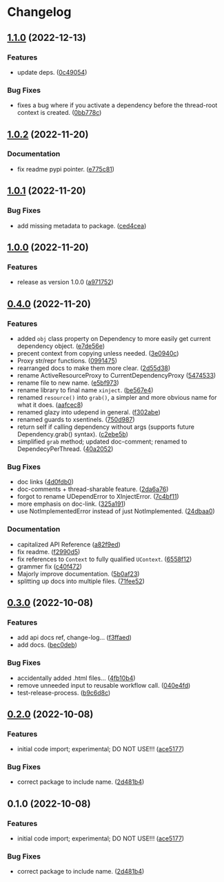 # Changelog

## [1.1.0](https://github.com/xyngular/py-xinject/compare/v1.0.2...v1.1.0) (2022-12-13)


### Features

* update deps. ([0c49054](https://github.com/xyngular/py-xinject/commit/0c49054de4f00e825234531c0b14ea9587d209da))


### Bug Fixes

* fixes a bug where if you activate a dependency before the thread-root context is created. ([0bb778c](https://github.com/xyngular/py-xinject/commit/0bb778c79a2a39b81041b7e848fb1a7a35f3fd08))

## [1.0.2](https://github.com/xyngular/py-xinject/compare/v1.0.1...v1.0.2) (2022-11-20)


### Documentation

* fix readme pypi pointer. ([e775c81](https://github.com/xyngular/py-xinject/commit/e775c8126e5f7419796102271797ea3479b1c1f3))

## [1.0.1](https://github.com/xyngular/py-xinject/compare/v1.0.0...v1.0.1) (2022-11-20)


### Bug Fixes

* add missing metadata to package. ([ced4cea](https://github.com/xyngular/py-xinject/commit/ced4cea1a53287d4d2e7206d0e2b7a4ea71b2e3c))

## [1.0.0](https://github.com/xyngular/py-xinject/compare/v0.4.0...v1.0.0) (2022-11-20)


### Features

* release as version 1.0.0 ([a971752](https://github.com/xyngular/py-xinject/commit/a971752c0a4c6d189d048969ec79a7ff06a537bb))

## [0.4.0](https://github.com/xyngular/py-xinject/compare/v0.3.0...v0.4.0) (2022-11-20)


### Features

* added `obj` class property on Dependency to more easily get current dependency object. ([e7de56e](https://github.com/xyngular/py-xinject/commit/e7de56e84c657a98ea47fedf3d3021b51f218eec))
* precent context from copying unless needed. ([3e0940c](https://github.com/xyngular/py-xinject/commit/3e0940c0ce215397127078b68e2d3acf2cf2d4c3))
* Proxy str/repr functions. ([0991475](https://github.com/xyngular/py-xinject/commit/0991475a25f71fd8c4891baa9d5fe6cbb5a794a0))
* rearranged docs to make them more clear. ([2d55d38](https://github.com/xyngular/py-xinject/commit/2d55d388b1bcd61675befc9f55c2976d87961eaf))
* rename ActiveResourceProxy to CurrentDependencyProxy ([5474533](https://github.com/xyngular/py-xinject/commit/5474533fc34fe11c55146ffd228254879a1e0edb))
* rename file to new name. ([e5bf973](https://github.com/xyngular/py-xinject/commit/e5bf97399975dbd312aa828a196d63e8cb7bcfb4))
* rename library to final name `xinject`. ([be567e4](https://github.com/xyngular/py-xinject/commit/be567e4b84a6d7c47eef7df2685abf6187cc6ffb))
* renamed `resource()` into `grab()`, a simpler and more obvious name for what it does. ([aafcec8](https://github.com/xyngular/py-xinject/commit/aafcec82d53d19c94e18523755de8e8ed269a9c6))
* renamed glazy into udepend in general. ([f302abe](https://github.com/xyngular/py-xinject/commit/f302abefba6b87fa109068a50d2fd49c6c7866f9))
* renamed guards to xsentinels. ([750d987](https://github.com/xyngular/py-xinject/commit/750d98771ea41a35c52d258d4ba7c6433e15d544))
* return self if calling dependency without args (supports future Dependency.grab() syntax). ([c2ebe5b](https://github.com/xyngular/py-xinject/commit/c2ebe5b2f801c59592afd15c229eac5f85c1b70d))
* simplified `grab` method; updated doc-comment; renamed to DependecyPerThread. ([40a2052](https://github.com/xyngular/py-xinject/commit/40a2052f07e14258bcacb2fce52dba0895f50814))


### Bug Fixes

* doc links ([4d0fdb0](https://github.com/xyngular/py-xinject/commit/4d0fdb03a525de5d892d8b560075b774de33aa84))
* doc-comments + thread-sharable feature. ([2da6a76](https://github.com/xyngular/py-xinject/commit/2da6a764d57077ba5a1315a54b1ec099b84f50cf))
* forgot to rename UDependError to XInjectError. ([7c4bf11](https://github.com/xyngular/py-xinject/commit/7c4bf1184b3d3864fe2d27bf73a8253d5df8e0dd))
* more emphasis on doc-link. ([325a191](https://github.com/xyngular/py-xinject/commit/325a191dd92a4c2b21cb7b0eec80f9c77e183b4c))
* use NotImplementedError instead of just NotImplemented. ([24dbaa0](https://github.com/xyngular/py-xinject/commit/24dbaa0a4fd32c52b65c60271771e64fafc2d4ee))


### Documentation

* capitalized API Reference ([a82f9ed](https://github.com/xyngular/py-xinject/commit/a82f9edf89ef3594620ecfbbc616829db56e902c))
* fix readme. ([f2990d5](https://github.com/xyngular/py-xinject/commit/f2990d554552a0eaa8b5e58c2bc2b98269a1d638))
* fix references to `Context` to fully qualified `UContext`. ([6558f12](https://github.com/xyngular/py-xinject/commit/6558f124b96a0957c1fa46bd5bfe4bee0748aac8))
* grammer fix ([c40f472](https://github.com/xyngular/py-xinject/commit/c40f472eaddeeaa4e2360d999b76f91a1260a858))
* Majorly improve documentation. ([5b0af23](https://github.com/xyngular/py-xinject/commit/5b0af2332d10c5b2fd041d81da437d4875f935ab))
* splitting up docs into multiple files. ([71fee52](https://github.com/xyngular/py-xinject/commit/71fee52dcea1e50b154d1f6b3e2b27ae5335bd8b))

## [0.3.0](https://github.com/xyngular/py-xinject/compare/v0.2.0...v0.3.0) (2022-10-08)


### Features

* add api docs ref, change-log... ([f3ffaed](https://github.com/xyngular/py-xinject/commit/f3ffaede7cdb3cae04c8144aa163c357a97cb864))
* add docs. ([bec0deb](https://github.com/xyngular/py-xinject/commit/bec0deb753f12a990f8fa79f75d44e529ad398d4))


### Bug Fixes

* accidentally added .html files... ([4fb10b4](https://github.com/xyngular/py-xinject/commit/4fb10b4a7358cd12b9bbb6c5c18cf30c55dabb0b))
* remove unneeded input to reusable workflow call. ([040e4fd](https://github.com/xyngular/py-xinject/commit/040e4fda9b4a5c69108d7bc9ec492621a7e10e64))
* test-release-process. ([b9c6d8c](https://github.com/xyngular/py-xinject/commit/b9c6d8cd7d4e0febef70296cf49728def5a6e19f))

## [0.2.0](https://github.com/xyngular/py-xinject/compare/v0.1.0...v0.2.0) (2022-10-08)


### Features

* initial code import; experimental; DO NOT USE!!! ([ace5177](https://github.com/xyngular/py-xinject/commit/ace517730bc4ff933386e01300b4050f6072ecfb))


### Bug Fixes

* correct package to include name. ([2d481b4](https://github.com/xyngular/py-xinject/commit/2d481b40f3000becfbbda6379ae52c74b89d8164))

## 0.1.0 (2022-10-08)


### Features

* initial code import; experimental; DO NOT USE!!! ([ace5177](https://github.com/xyngular/py-xinject/commit/ace517730bc4ff933386e01300b4050f6072ecfb))


### Bug Fixes

* correct package to include name. ([2d481b4](https://github.com/xyngular/py-xinject/commit/2d481b40f3000becfbbda6379ae52c74b89d8164))
